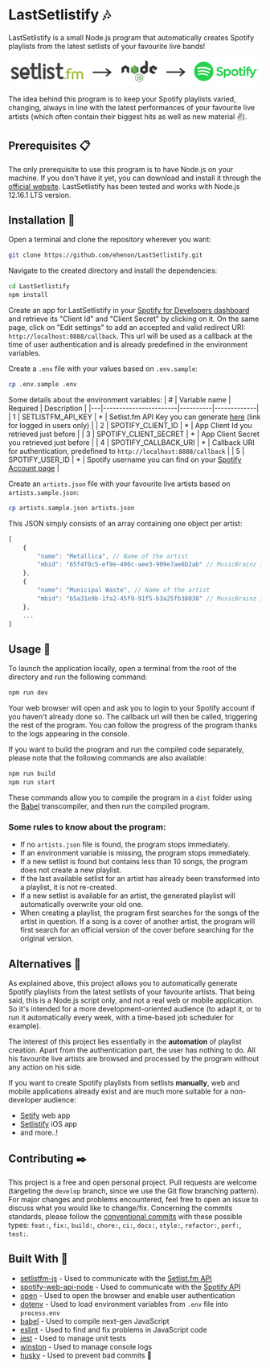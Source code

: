 # LastSetlistify 🎶

LastSetlistify is a small Node.js program that automatically creates Spotify playlists from the latest setlists of your favourite live bands!

![Scheme](resources/scheme.png)

The idea behind this program is to keep your Spotify playlists varied, changing, always in line with the latest performances of your favourite live artists (which often contain their biggest hits as well as new material :v:).

## Prerequisites 📋

The only prerequisite to use this program is to have Node.js on your machine. If you don't have it yet, you can download and install it through the [official website](https://nodejs.org/). LastSetlistify has been tested and works with Node.js 12.16.1 LTS version.

## Installation 🔧

Open a terminal and clone the repository wherever you want:

```bash
git clone https://github.com/ehenon/LastSetlistify.git
```
Navigate to the created directory and install the dependencies:
```bash
cd LastSetlistify
npm install
```
Create an app for LastSetlistify in your [Spotify for Developers dashboard](https://developer.spotify.com/dashboard/applications) and retrieve its "Client Id" and "Client Secret" by clicking on it. On the same page, click on "Edit settings" to add an accepted and valid redirect URI: `http://localhost:8888/callback`. This url will be used as a callback at the time of user authentication and is already predefined in the environment variables.

Create a `.env` file with your values based on `.env.sample`:
```bash
cp .env.sample .env
```
Some details about the environment variables:
| # | Variable name         | Required | Description |
|---|-----------------------|----------|-------------|
| 1 | SETLISTFM_API_KEY     | *        | Setlist.fm API Key you can generate [here](https://www.setlist.fm/settings/api) (link for logged in users only) |
| 2 | SPOTIFY_CLIENT_ID     | *        | App Client Id you retrieved just before |
| 3 | SPOTIFY_CLIENT_SECRET | *        | App Client Secret you retrieved just before |
| 4 | SPOTIFY_CALLBACK_URI  | *        | Callback URI for authentication, predefined to `http://localhost:8888/callback` |
| 5 | SPOTIFY_USER_ID       | *        | Spotify username you can find on your [Spotify Account page](https://www.spotify.com/fr/account/overview/) |

Create an `artists.json` file with your favourite live artists based on `artists.sample.json`:
```bash
cp artists.sample.json artists.json
```

This JSON simply consists of an array containing one object per artist:
```javascript
[
    {
        "name": "Metallica", // Name of the artist
        "mbid": "65f4f0c5-ef9e-490c-aee3-909e7ae6b2ab" // MusicBrainz id
    },
    {
        "name": "Municipal Waste", // Name of the artist
        "mbid": "b5a31e9b-1fa2-45f9-91f5-b3a25fb38038" // MusicBrainz id
    },
    ...
]
```

## Usage 🚀

To launch the application locally, open a terminal from the root of the directory and run the following command:

```bash
npm run dev
```

Your web browser will open and ask you to login to your Spotify account if you haven't already done so. The callback url will then be called, triggering the rest of the program. You can follow the progress of the program thanks to the logs appearing in the console.

If you want to build the program and run the compiled code separately, please note that the following commands are also available:
```bash
npm run build
npm run start
```

These commands allow you to compile the program in a `dist` folder using the [Babel](https://babeljs.io/) transcompiler, and then run the compiled program.

### Some rules to know about the program:
- If no `artists.json` file is found, the program stops immediately.
- If an environment variable is missing, the program stops immediately.
- If a new setlist is found but contains less than 10 songs, the program does not create a new playlist.
- If the last available setlist for an artist has already been transformed into a playlist, it is not re-created.
- If a new setlist is available for an artist, the generated playlist will automatically overwrite your old one.
- When creating a playlist, the program first searches for the songs of the artist in question. If a song is a cover of another artist, the program will first search for an official version of the cover before searching for the original version.

## Alternatives 👀
As explained above, this project allows you to automatically generate Spotify playlists from the latest setlists of your favourite artists. That being said, this is a Node.js script only, and not a real web or mobile application. So it's intended for a more development-oriented audience (to adapt it, or to run it automatically every week, with a time-based job scheduler for example).

The interest of this project lies essentially in the **automation** of playlist creation. Apart from the authentication part, the user has nothing to do. All his favourite live artists are browsed and processed by the program without any action on his side.

If you want to create Spotify playlists from setlists **manually**, web and mobile applications already exist and are much more suitable for a non-developer audience:
- [Setify](https://setify.co/) web app
- [Setlistify](https://apps.apple.com/us/app/setlistify/id1051356770?l=fr) iOS app
- and more..!

## Contributing ✒️
This project is a free and open personal project. Pull requests are welcome (targeting the `develop` branch, since we use the Git flow branching pattern). For major changes and problems encountered, feel free to open an issue to discuss what you would like to change/fix. Concerning the commits standards, please follow the [conventional commits](https://www.conventionalcommits.org/en/v1.0.0/) with these possible types: `feat:`, `fix:`, `build:`, `chore:`, `ci:`, `docs:`, `style:`, `refactor:`, `perf:`, `test:`.

## Built With 🔨
- [setlistfm-js](https://www.npmjs.com/package/setlistfm-js) - Used to communicate with the [Setlist.fm API](https://api.setlist.fm/docs/1.0/index.html)
- [spotify-web-api-node](https://www.npmjs.com/package/spotify-web-api-node) - Used to communicate with the [Spotify API](https://developer.spotify.com/documentation/web-api/)
- [open](https://www.npmjs.com/package/open) - Used to open the browser and enable user authentication
- [dotenv](https://www.npmjs.com/package/dotenv) - Used to load environment variables from `.env` file into `process.env`
- [babel](https://babeljs.io/) - Used to compile next-gen JavaScript
- [eslint](https://www.npmjs.com/package/eslint) - Used to find and fix problems in JavaScript code
- [jest](https://www.npmjs.com/package/jest) - Used to manage unit tests
- [winston](https://www.npmjs.com/package/winston) - Used to manage console logs
- [husky](https://www.npmjs.com/package/husky) - Used to prevent bad commits 🐶